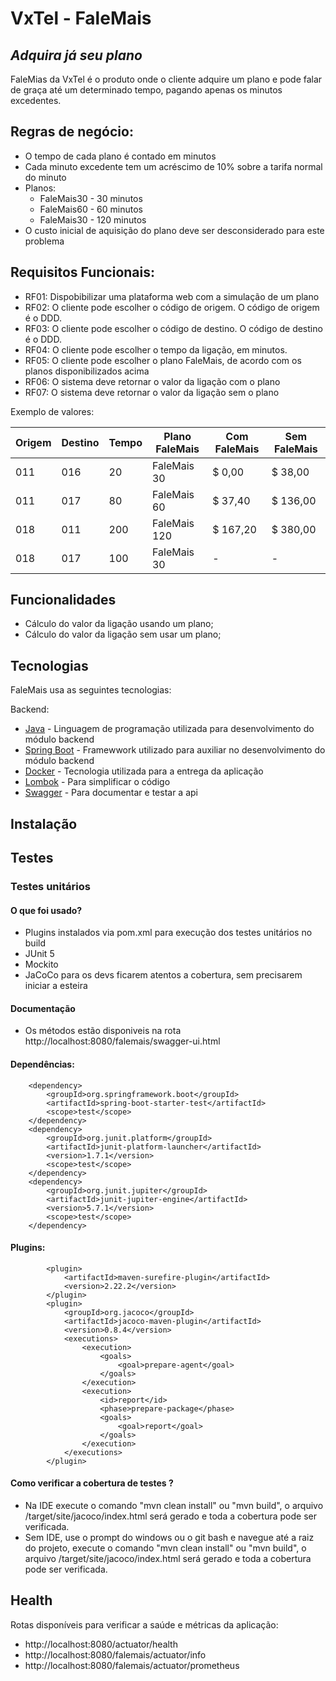 # VxTel - FaleMais
## _Adquira já seu plano_

FaleMias da VxTel é o produto onde o cliente adquire um plano e pode falar de graça até um determinado tempo, pagando apenas os minutos excedentes.


## Regras de negócio:

- O tempo de cada plano é contado em minutos
- Cada minuto excedente tem um acréscimo de 10% sobre a tarifa normal do minuto
- Planos:
    - FaleMais30 - 30 minutos
    - FaleMais60 - 60 minutos
    - FaleMais30 - 120 minutos
- O custo inicial de aquisição do plano deve ser desconsiderado para este
problema


## Requisitos Funcionais:
- RF01: Dispobibilizar uma plataforma web com a simulação de um plano
- RF02: O cliente pode escolher o código de origem. O código de origem é o DDD.
- RF03: O cliente pode escolher o código de destino. O código de destino é o DDD.
- RF04: O cliente pode escolher o tempo da ligação, em minutos.  
- RF05: O cliente pode escolher o plano FaleMais, de acordo com os planos disponibilizados acima
- RF06: O sistema deve retornar o valor da ligação com o plano
- RF07: O sistema deve retornar o valor da ligação sem o plano

Exemplo de valores:

| Origem  |  Destino  | Tempo   | Plano FaleMais | Com FaleMais | Sem FaleMais |
| ------- | --------- | -----   | -------------- | ------------ | ------------ |
| 011     | 016       | 20      | FaleMais 30    | $ 0,00       |    $ 38,00   |
| 011     | 017       | 80      | FaleMais 60    | $ 37,40      |    $ 136,00  |
| 018     | 011       | 200     | FaleMais 120   | $ 167,20     |    $ 380,00  |
| 018     | 017       | 100     | FaleMais 30    |      -       |       -      |


## Funcionalidades

- Cálculo do valor da ligação usando um plano;
- Cálculo do valor da ligação sem usar um plano;

## Tecnologias

FaleMais usa as seguintes tecnologias:

Backend:
- [Java](https://www.java.com/pt-BR/) - Linguagem de programação utilizada para desenvolvimento do módulo backend
- [Spring Boot](https://spring.io/projects/spring-boot/) - Framewwork utilizado para auxiliar no desenvolvimento do módulo backend
- [Docker](https://www.docker.com/) - Tecnologia utilizada para a entrega da aplicação
- [Lombok](https://projectlombok.org/) - Para simplificar o código 
- [Swagger](https://swagger.io/) - Para documentar e testar a api

## Instalação


## Testes
### Testes unitários

#### O que foi usado?

- Plugins instalados via pom.xml para execução dos testes unitários no build
- JUnit 5
- Mockito
- JaCoCo para os devs ficarem atentos a cobertura, sem precisarem iniciar a esteira

#### Documentação
- Os métodos estão disponiveis na rota http://localhost:8080/falemais/swagger-ui.html

#### Dependências:

        <dependency>
            <groupId>org.springframework.boot</groupId>
            <artifactId>spring-boot-starter-test</artifactId>
            <scope>test</scope>
        </dependency>
        <dependency>
            <groupId>org.junit.platform</groupId>
            <artifactId>junit-platform-launcher</artifactId>
            <version>1.7.1</version>
            <scope>test</scope>
        </dependency>
        <dependency>
            <groupId>org.junit.jupiter</groupId>
            <artifactId>junit-jupiter-engine</artifactId>
            <version>5.7.1</version>
            <scope>test</scope>
        </dependency>


#### Plugins:

            <plugin>
                <artifactId>maven-surefire-plugin</artifactId>
                <version>2.22.2</version>
            </plugin>
            <plugin>
                <groupId>org.jacoco</groupId>
                <artifactId>jacoco-maven-plugin</artifactId>
                <version>0.8.4</version>
                <executions>
                    <execution>
                        <goals>
                            <goal>prepare-agent</goal>
                        </goals>
                    </execution>
                    <execution>
                        <id>report</id>
                        <phase>prepare-package</phase>
                        <goals>
                            <goal>report</goal>
                        </goals>
                    </execution>
                </executions>
            </plugin>


#### Como verificar a cobertura de testes ?

- Na IDE execute o comando "mvn clean install" ou "mvn build", o arquivo /target/site/jacoco/index.html será gerado e toda a cobertura pode ser verificada.
- Sem IDE, use o prompt do windows ou o git bash e navegue até a raiz do projeto, execute o comando "mvn clean install" ou "mvn build", o arquivo /target/site/jacoco/index.html será gerado e toda a cobertura pode ser verificada.

 
 
## Health

Rotas disponíveis para verificar a saúde e métricas da aplicação:

- http://localhost:8080/actuator/health
- http://localhost:8080/falemais/actuator/info
- http://localhost:8080/falemais/actuator/prometheus
